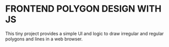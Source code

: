 # FRONTEND POLYGON DESIGN WITH JS
This tiny project provides a simple UI and logic to draw irregular and regular polygons and lines in a web browser.
